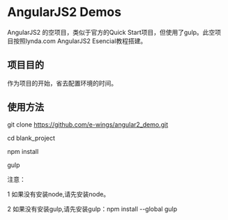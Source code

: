 # AngularJS2 Demos
AngularJS2 的空项目，类似于官方的Quick Start项目，但使用了gulp。此空项目按照lynda.com AngularJS2 Esencial教程搭建。

## 项目目的
作为项目的开始，省去配置环境的时间。

## 使用方法

git clone https://github.com/e-wings/angular2_demo.git

cd blank_project

npm install

gulp

注意：

1 如果没有安装node,请先安装node。

2 如果没有安装gulp,请先安装gulp：npm install --global gulp
